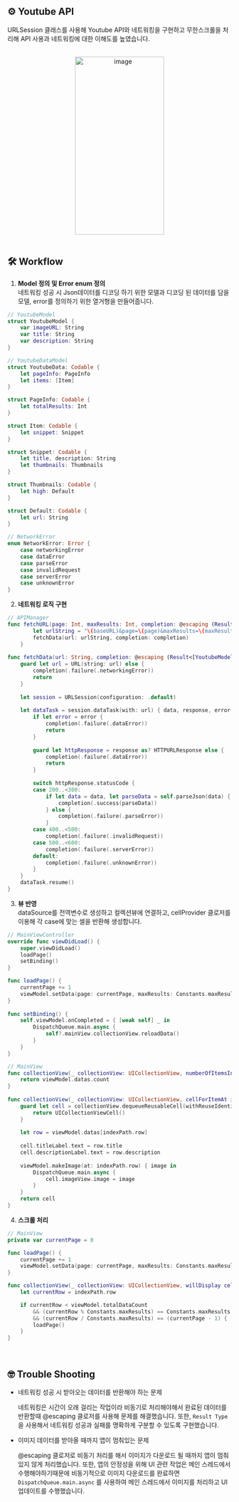 ## ⚙️ Youtube API
URLSession 클래스를 사용해 Youtube API와 네트워킹을 구현하고 무한스크롤을 처리해 API 사용과 네트워킹에 대한 이해도를 높였습니다.

<br/>

<div align="center">
  <img width="200" height="400" alt="image" src="https://github.com/Leehan-sol/YoutubeAPI/assets/139109343/f1706c87-d885-4091-ad8c-754fd324c667">
</div>

<br/>

## 🛠️ Workflow

1. **Model 정의 및 Error enum 정의** <br/>
네트워킹 성공 시 Json데이터를 디코딩 하기 위한 모델과 디코딩 된 데이터를 담을 모델, error를 정의하기 위한 열거형을 만들어줍니다.
```swift
// YoutubeModel
struct YoutubeModel {
    var imageURL: String
    var title: String
    var description: String
}

// YoutubeDataModel
struct YoutubeData: Codable {
    let pageInfo: PageInfo
    let items: [Item]
}

struct PageInfo: Codable {
    let totalResults: Int
}

struct Item: Codable {
    let snippet: Snippet
}

struct Snippet: Codable {
    let title, description: String
    let thumbnails: Thumbnails
}

struct Thumbnails: Codable {
    let high: Default
}

struct Default: Codable {
    let url: String
}

// NetworkError
enum NetworkError: Error {
    case networkingError
    case dataError
    case parseError
    case invalidRequest
    case serverError
    case unknownError
}
```
2. **네트워킹 로직 구현** <br/>
```swift
// APIManager
func fetchURL(page: Int, maxResults: Int, completion: @escaping (Result<[YoutubeModel], NetworkError>) -> Void) {
        let urlString = "\(baseURL)&page=\(page)&maxResults=\(maxResults)"
        fetchData(url: urlString, completion: completion)
    }
    
func fetchData(url: String, completion: @escaping (Result<[YoutubeModel], NetworkError>) -> Void) {
    guard let url = URL(string: url) else {
        completion(.failure(.networkingError))
        return
    }
        
    let session = URLSession(configuration: .default)
        
    let dataTask = session.dataTask(with: url) { data, response, error in
        if let error = error {
            completion(.failure(.dataError))
            return
        }
            
        guard let httpResponse = response as? HTTPURLResponse else {
            completion(.failure(.dataError))
            return
        }
            
        switch httpResponse.statusCode {
        case 200..<300:
            if let data = data, let parseData = self.parseJson(data) {
                completion(.success(parseData))
            } else {
                completion(.failure(.parseError))
            }
        case 400..<500:
            completion(.failure(.invalidRequest))
        case 500..<600:
            completion(.failure(.serverError))
        default:
            completion(.failure(.unknownError))
        }
    }
    dataTask.resume()
}
```
   

3. **뷰 반영**  <br/>
dataSource를 전역변수로 생성하고 컬렉션뷰에 연결하고, cellProvider 클로저를 이용해 각 case에 맞는 셀을 반환해 생성합니다.
```swift
// MainViewController
override func viewDidLoad() {
    super.viewDidLoad()
    loadPage()
    setBinding()
}

func loadPage() {
    currentPage += 1
    viewModel.setData(page: currentPage, maxResults: Constants.maxResults)
}
    
func setBinding() {
    self.viewModel.onCompleted = { [weak self] _ in
        DispatchQueue.main.async {
            self?.mainView.collectionView.reloadData()
        }
    }
}

// MainView
func collectionView(_ collectionView: UICollectionView, numberOfItemsInSection section: Int) -> Int {
    return viewModel.datas.count
}
    
func collectionView(_ collectionView: UICollectionView, cellForItemAt indexPath: IndexPath) -> UICollectionViewCell {
    guard let cell = collectionView.dequeueReusableCell(withReuseIdentifier: "Cell", for: indexPath) as? CollectionViewCell else {
        return UICollectionViewCell()
    }
        
    let row = viewModel.datas[indexPath.row]
        
    cell.titleLabel.text = row.title
    cell.descriptionLabel.text = row.description
        
    viewModel.makeImage(at: indexPath.row) { image in
        DispatchQueue.main.async {
            cell.imageView.image = image
        }
    }  
    return cell
}
```

4. **스크롤 처리**  <br/>
```swift
// MainView
private var currentPage = 0

func loadPage() {
    currentPage += 1
    viewModel.setData(page: currentPage, maxResults: Constants.maxResults)
}

func collectionView(_ collectionView: UICollectionView, willDisplay cell: UICollectionViewCell, forItemAt indexPath: IndexPath) {
    let currentRow = indexPath.row

    if currentRow < viewModel.totalDataCount 
        && (currentRow % Constants.maxResults) == Constants.maxResults - 5
        && (currentRow / Constants.maxResults) == (currentPage - 1) {
        loadPage()
    }
}
```


<br/>

## 🤓 Trouble Shooting
- 네트워킹 성공 시 받아오는 데이터를 반환해야 하는 문제
    
    네트워킹은 시간이 오래 걸리는 작업이라 비동기로 처리해야해서 완료된 데이터를 반환할때 @escaping 클로저를 사용해 문제를 해결했습니다. 또한, `Result Type`을 사용해서 네트워킹 성공과 실패를 명확하게 구분할 수 있도록 구현했습니다.
    
- 이미지 데이터를 받아올 때까지 앱이 멈춰있는 문제
    
    @escaping 클로저로 비동기 처리를 해서 이미지가 다운로드 될 때까지 앱이 멈춰있지 않게 처리했습니다. 또한, 앱의 안정성을 위해 UI 관련 작업은 메인 스레드에서 수행해야하기때문에 비동기적으로 이미지 다운로드를 완료하면  `DispatchQueue.main.async` 를 사용하여 메인 스레드에서 이미지를 처리하고 UI 업데이트를 수행했습니다.
